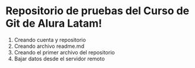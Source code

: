 <h1>Repositorio de pruebas del Curso de Git de Alura Latam!</h1>

<ol>
  <li>Creando cuenta y repositorio</li>
  <li>Creando archivo readme.md</li>
  <li>Creando el primer archivo del repositorio</li>
  <li>Bajar datos desde el servidor remoto</li>
</ol>
